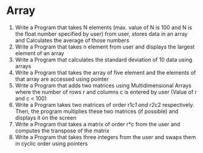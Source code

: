 # Array

1) Write a Program that takes N elements (max. value of N is 100 and N is the float number specified by user) from user, stores data in an array and Calculates the average of those numbers
2) Write a Program that takes n element from user and displays the largest element of an array
3) Write a Program that calculates the standard deviation of 10 data using arrays
4) Write a Program that takes the array of five element and the elements of that array are accessed using pointer
5) Write a Program that adds two matrices using Multidimensional Arrays where the number of rows r and columns c is entered by user (Value of r and c < 100)
6) Write a Program takes two matrices of order r1*c1 and r2*c2 respectively. Then, the program multiplies these two matrices (if possible) and displays it on the screen
7) Write a Program that takes a matrix of order r*c from the user and computes the transpose of the matrix
8) Write a Program that takes three integers from the user and swaps them in cyclic order using pointers
